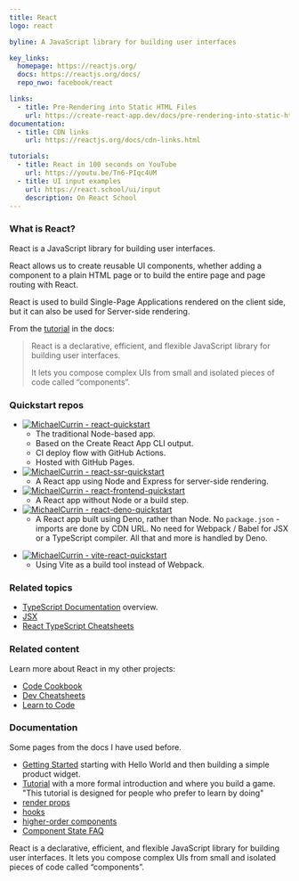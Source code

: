 ```yaml
---
title: React
logo: react

byline: A JavaScript library for building user interfaces

key_links:
  homepage: https://reactjs.org/
  docs: https://reactjs.org/docs/
  repo_nwo: facebook/react

links:
  - title: Pre-Rendering into Static HTML Files
    url: https://create-react-app.dev/docs/pre-rendering-into-static-html-files
documentation:
  - title: CDN links
    url: https://reactjs.org/docs/cdn-links.html

tutorials:
  - title: React in 100 seconds on YouTube
    url: https://youtu.be/Tn6-PIqc4UM
  - title: UI input examples
    url: https://react.school/ui/input
    description: On React School
---
```


### What is React?

React is a JavaScript library for building user interfaces.

React allows us to create reusable UI components, whether adding a component to a plain HTML page or to build the entire page and page routing with React.

React is used to build Single-Page Applications rendered on the client side, but it can also be used for Server-side rendering.

From the [tutorial](https://reactjs.org/tutorial/tutorial.html#overview) in the docs:

> React is a declarative, efficient, and flexible JavaScript library for building user interfaces.
>
> It lets you compose complex UIs from small and isolated pieces of code called “components”.

### Quickstart repos

- [![MichaelCurrin - react-quickstart](https://img.shields.io/static/v1?label=MichaelCurrin&message=react-quickstart&color=3218b1&logo=github)](https://github.com/MichaelCurrin/react-quickstart)
    * The traditional Node-based app.
    * Based on the Create React App CLI output.
    * CI deploy flow with GitHub Actions.
    * Hosted with GitHub Pages.
- [![MichaelCurrin - react-ssr-quickstart](https://img.shields.io/static/v1?label=MichaelCurrin&message=react-ssr-quickstart&color=3218b1&logo=github)](https://github.com/MichaelCurrin/react-ssr-quickstart)
    * A React app using Node and Express for server-side rendering.
- [![MichaelCurrin - react-frontend-quickstart](https://img.shields.io/static/v1?label=MichaelCurrin&message=react-frontend-quickstart&color=3218b1&logo=github)](https://github.com/MichaelCurrin/react-frontend-quickstart)
    * A React app without Node or a build step.
- [![MichaelCurrin - react-deno-quickstart](https://img.shields.io/static/v1?label=MichaelCurrin&message=react-deno-quickstart&color=3218b1&logo=github)](https://github.com/MichaelCurrin/react-deno-quickstart)
    * A React app built using Deno, rather than Node. No `package.json` - imports are done by CDN URL. No need for Webpack / Babel for JSX or a TypeScript compiler. All that and more is handled by Deno.
* [![MichaelCurrin - vite-react-quickstart](https://img.shields.io/static/v1?label=MichaelCurrin&message=vite-react-quickstart&color=3218b1&logo=github)](https://github.com/MichaelCurrin/vite-react-quickstart)
    - Using Vite as a build tool instead of Webpack.

### Related topics

* [TypeScript Documentation](https://www.typescriptlang.org/docs/handbook/) overview.
* [JSX](https://www.typescriptlang.org/docs/handbook/jsx.html)
* [React TypeScript Cheatsheets](https://react-typescript-cheatsheet.netlify.app/)

### Related content

Learn more about React in my other projects:

* [Code Cookbook](https://michaelcurrin.github.io/code-cookbook/recipes/javascript/packages/react/)
* [Dev Cheatsheets](https://michaelcurrin.github.io/dev-cheatsheets/cheatsheets/javascript/packages/react/)
* [Learn to Code](https://github.com/MichaelCurrin/learn-to-code/blob/master/en/topics/scripting_languages/JavaScript/libraries/react.md)

### Documentation

Some pages from the docs I have used before.

* [Getting Started](https://reactjs.org/docs/hello-world.html) starting with Hello World and then building a simple product widget.
* [Tutorial](https://reactjs.org/tutorial/tutorial.html#before-we-start-the-tutorial) with a more formal introduction and where you build a game. "This tutorial is designed for people who prefer to learn by doing"
* [render props](https://reactjs.org/docs/render-props.html)
* [hooks](https://reactjs.org/docs/hooks-intro.html)
* [higher-order components](https://reactjs.org/docs/higher-order-components.html)
* [Component State FAQ](https://reactjs.org/docs/faq-state.html)


React is a declarative, efficient, and flexible JavaScript library for building user interfaces. It lets you compose complex UIs from small and isolated pieces of code called “components”.
